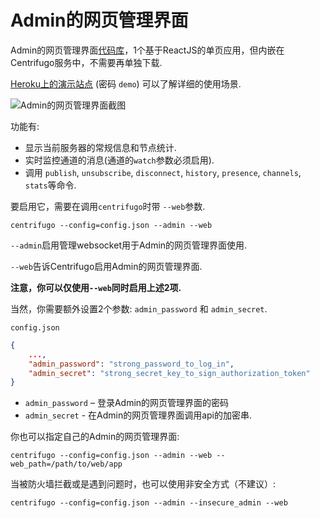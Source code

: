 # Admin的网页管理界面

Admin的网页管理界面[代码库](https://github.com/centrifugal/web)，1个基于ReactJS的单页应用，但内嵌在Centrifugo服务中，不需要再单独下载.

[Heroku上的演示站点](https://centrifugo.herokuapp.com) (密码 `demo`) 可以了解详细的使用场景.

![Admin的网页管理界面截图](https://raw.githubusercontent.com/centrifugal/documentation/master/assets/images/web.gif)

功能有:

* 显示当前服务器的常规信息和节点统计.
* 实时监控通道的消息(通道的`watch`参数必须启用).
* 调用 `publish`, `unsubscribe`, `disconnect`, `history`, `presence`, `channels`, `stats`等命令.

要启用它，需要在调用`centrifugo`时带 `--web`参数.

```
centrifugo --config=config.json --admin --web
```

`--admin`启用管理websocket用于Admin的网页管理界面使用.

`--web`告诉Centrifugo启用Admin的网页管理界面.

**注意，你可以仅使用`--web`同时启用上述2项.**

当然，你需要额外设置2个参数: `admin_password` 和 `admin_secret`.

`config.json`

```json
{
    ...,
    "admin_password": "strong_password_to_log_in",
    "admin_secret": "strong_secret_key_to_sign_authorization_token"
}
```

* `admin_password` – 登录Admin的网页管理界面的密码
* `admin_secret` - 在Admin的网页管理界面调用api的加密串.

你也可以指定自己的Admin的网页管理界面:

```
centrifugo --config=config.json --admin --web --web_path=/path/to/web/app
```

当被防火墙拦截或是遇到问题时，也可以使用非安全方式（不建议）:

```
centrifugo --config=config.json --admin --insecure_admin --web
```

